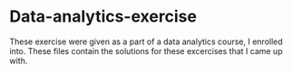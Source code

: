 # Data-analytics-exercise

These exercise were given as a part of a data analytics course, I enrolled into.
These files contain the solutions for these excercises that I came up with.
